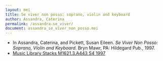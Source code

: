 ```yaml
---
layout: mei
title: Se viver non posso: soprano, violin and keyboard
author: Assandra, Caterina
permalink: /assandra-se_viver/
document: assandra_se_viver_non_posso.mei
---
```


- In Assandra, Caterina, and Pickett, Susan Eileen. *Se Viver Non Posso: Soprano, Violin and Keyboard.* Bryn Mawr, PA: Hildegard Pub., 1997.
- <a href="https://tufts-primo.hosted.exlibrisgroup.com/permalink/f/bnf7qa/01TUN_ALMA2184358220003851">Music Library Stacks M1621.3.A443 S4 1997</a>
